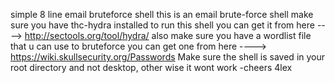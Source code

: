 simple 8 line email bruteforce shell
this is an email brute-force shell 
make sure you have thc-hydra installed to run this shell you can get it from here
----> http://sectools.org/tool/hydra/
also make sure you have a wordlist file that u can use to bruteforce  you can get one from here
----> https://wiki.skullsecurity.org/Passwords
<IMPORTANT> Make sure the shell is saved in your root directory and not desktop, other wise it wont work 
                                                                                              -cheers
                                                                                                 4lex
